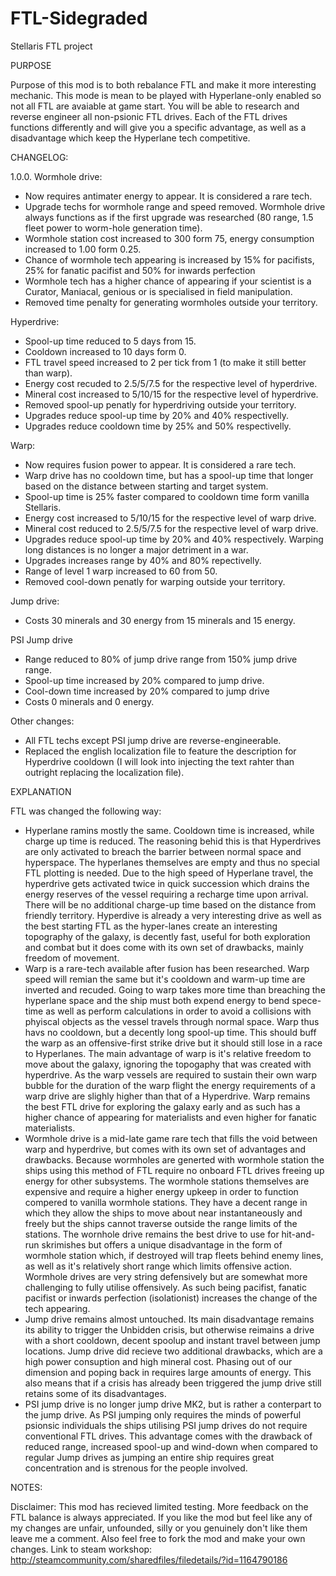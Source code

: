 # FTL-Sidegraded
Stellaris FTL project

PURPOSE 

Purpose of this mod is to both rebalance FTL and make it more interesting mechanic. This mode is mean to be played with Hyperlane-only enabled so not all FTL are avaiable at game start. You will be able to research and reverse engineer all non-psionic FTL drives. Each of the FTL drives functions differently and will give you a specific advantage, as well as a disadvantage which keep the Hyperlane tech competitive. 

CHANGELOG:

1.0.0.
Wormhole drive:
 - Now requires antimater energy to appear. It is considered a rare tech. 
 - Upgrade techs for wormhole range and speed removed. Wormhole drive always functions as if the first upgrade was researched (80 range, 1.5 fleet power to worm-hole generation time).
 - Wormhole station cost increased to 300 form 75, energy consumption increased to 1.00 form 0.25.
 - Chance of wormhole tech appearing is increased by 15% for pacifists, 25% for fanatic pacifist and 50% for inwards perfection
 - Wormhole tech has a higher chance of appearing if your scientist is a Curator, Maniacal, genious or is specialised in field manipulation.
 - Removed time penalty for generating wormholes outside your territory.
 
Hyperdrive:
 - Spool-up time reduced to 5 days from 15.
 - Cooldown increased to 10 days form 0. 
 - FTL travel speed increased to 2 per tick from 1 (to make it still better than warp).
 - Energy cost recuded to 2.5/5/7.5 for the respective level of hyperdrive.
 - Mineral cost increased to 5/10/15 for the respective level of hyperdrive. 
 - Removed spool-up penatly for hyperdriving outside your territory.
 - Upgrades reduce spool-up time by 20% and 40% respectivelly.
 - Upgrades reduce cooldown time by 25% and 50% respectivelly.

Warp:
 - Now requires fusion power to appear. It is considered a rare tech.
 - Warp drive has no cooldown time, but has a spool-up time that longer based on the distance between starting and target system. 
 - Spool-up time is 25% faster compared to cooldown time form vanilla Stellaris. 
 - Energy cost increased to 5/10/15 for the respective level of warp drive.
 - Mineral cost reduced to 2.5/5/7.5 for the respective level of warp drive.
 - Upgrades reduce spool-up time by 20% and 40% respectively. Warping long distances is no longer a major detriment in a war. 
 - Upgrades increases range by 40% and 80% repectivelly. 
 - Range of level 1 warp increased to 60 from 50. 
 - Removed cool-down penatly for warping outside your territory. 

Jump drive:
 - Costs 30 minerals and 30 energy from 15 minerals and 15 energy.

PSI Jump drive
 - Range reduced to 80% of jump drive range from 150% jump drive range.
 - Spool-up time increased by 20% compared to jump drive.
 - Cool-down time increased by 20% compared to jump drive
 - Costs 0 minerals and 0 energy. 

Other changes:
 - All FTL techs except PSI jump drive are reverse-engineerable. 
 - Replaced the english localization file to feature the description for Hyperdrive cooldown (I will look into injecting the text rahter than outright replacing the localization file).

EXPLANATION

FTL was changed the following way:
- Hyperlane ramins mostly the same. Cooldown time is increased, while charge up time is reduced. The reasoning behid this is that Hyperdrives are only activated to breach the barrier between normal space and hyperspace. The hyperlanes themselves are empty and thus no special FTL plotting is needed. Due to the high speed of Hyperlane travel, the hyperdrive gets activated twice in quick succession which drains the energy reserves of the vessel requiring a recharge time upon arrival. There will be no additional charge-up time based on the distance from friendly territory. Hyperdive is already a very interesting drive as well as the best starting FTL as the hyper-lanes create an interesting topography of the galaxy, is decently fast, useful for both exploration and combat but it does come with its own set of drawbacks, mainly freedom of movement. 
- Warp is a rare-tech available after fusion has been researched. Warp speed will remian the same but it's cooldown and warm-up time are inverted and recuded. Going to warp takes more time than breaching the hyperlane space and the ship must both expend energy to bend spece-time as well as perform calculations in order to avoid a collisions with phyiscal objects as the vessel travels through normal space. Warp thus havs no cooldown, but a decently long spool-up time. This should buff the warp as an offensive-first strike drive but it should still lose in a race to Hyperlanes. The main advantage of warp is it's relative freedom to move about the galaxy, ignoring the topogaphy that was created with hyperdrive. As the warp vessels are required to sustain their own warp bubble for the duration of the warp flight the energy requirements of a warp drive are slighly higher than that of a Hyperdrive. Warp remains the best FTL drive for exploring the galaxy early and as such has a higher chance of appearing for materialists and even higher for fanatic materialists. 
- Wormhole drive is a mid-late game rare tech that fills the void between warp and hyperdrive, but comes with its own set of advantages and drawbacks. Because wormholes are generted with wormhole station the ships using this method of FTL require no onboard FTL drives freeing up energy for other subsystems. The wormhole stations themselves are expensive and require a higher energy upkeep in order to function compered to vanilla wormhole stations. They have a decent range in which they allow the ships to move about near instantaneously and freely but the ships cannot traverse outside the range limits of the stations. The wornhole drive  remains the best drive to use for hit-and-run skrimishes but offers a unique disadvantage in the form of wormhole station which, if destroyed will trap fleets behind enemy lines, as well as it's relatively short range which limits offensive action. Wormhole drives are very string defensively but are somewhat more challenging to fully utilise offensively. As such being pacifist, fanatic pacifist or inwards perfection (isolationist) increases the change of the tech appearing.
 - Jump drive remains almost untouched. Its main disadvantage remains its ability to trigger the Unbidden crisis, but otherwise reimains a drive with a short cooldown, decent spoolup and instant travel between jump locations. Jump drive did recieve two additional drawbacks, which are a high power consuption and high mineral cost. Phasing out of our dimension and poping back in requires large amounts of energy. This also means that if a crisis has already been triggered the jump drive still retains some of its disadvantages. 
- PSI jump drive is no longer jump drive MK2, but is rather a conterpart to the jump drive. As PSI jumping only requires the minds of powerful psionsic individuals the ships utilising PSI jump drives do not require conventional FTL drives. This advantage comes with the drawback of reduced range, increased spool-up and wind-down when compared to regular Jump drives as jumping an entire ship requires great concentration and is strenous for the people involved. 

NOTES:

Disclaimer: This mod has recieved limited testing. More feedback on the FTL balance is always appreciated. 
If you like the mod but feel like any of my changes are unfair, unfounded, silly or you genuinely don't like them leave me a comment. Also feel free to fork the mod and make your own changes. Link to steam workshop: http://steamcommunity.com/sharedfiles/filedetails/?id=1164790186
